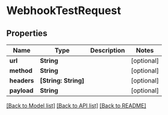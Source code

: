 # WebhookTestRequest

## Properties
Name | Type | Description | Notes
------------ | ------------- | ------------- | -------------
**url** | **String** |  | [optional] 
**method** | **String** |  | [optional] 
**headers** | **[String: String]** |  | [optional] 
**payload** | **String** |  | [optional] 

[[Back to Model list]](../README#documentation-for-models) [[Back to API list]](../README#documentation-for-api-endpoints) [[Back to README]](../README)


